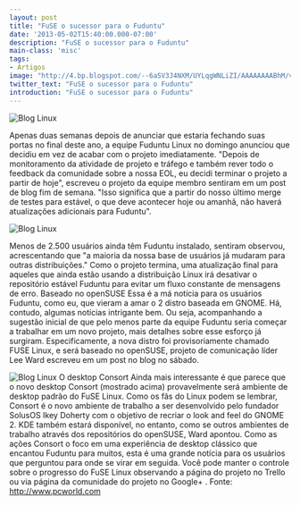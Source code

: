 ```yaml
---
layout: post
title: "FuSE o sucessor para o Fuduntu"
date: '2013-05-02T15:40:00.000-07:00'
description: "FuSE o sucessor para o Fuduntu"
main-class: 'misc'
tags:
- Artigos
image: "http://4.bp.blogspot.com/--6aSV3J4NXM/UYLqgWNLiZI/AAAAAAAABhM/v1o_QHRQj9g/s72-c/FuSE.png"
twitter_text: "FuSE o sucessor para o Fuduntu"
introduction: "FuSE o sucessor para o Fuduntu"
---
```

![Blog Linux](http://4.bp.blogspot.com/--6aSV3J4NXM/UYLqgWNLiZI/AAAAAAAABhM/v1o_QHRQj9g/s320/FuSE.png "Blog Linux")
 
 Apenas duas semanas depois de anunciar que estaria fechando suas portas no final deste ano, a equipe Fuduntu Linux no domingo anunciou que decidiu em vez de acabar com o projeto imediatamente.
"Depois de monitoramento da atividade de projeto e tráfego e também rever todo o feedback da comunidade sobre a nossa EOL, eu decidi terminar o projeto a partir de hoje", escreveu o projeto da equipe membro sentiram em um post de blog fim de semana. "Isso significa que a partir do nosso último merge de testes para estável, o que deve acontecer hoje ou amanhã, não haverá atualizações adicionais para Fuduntu".
  
![Blog Linux](http://images.techhive.com/images/article/2012/10/fuduntu20log-100007493-orig.png "Blog Linux")
   
Menos de 2.500 usuários ainda têm Fuduntu instalado, sentiram observou, acrescentando que "a maioria da nossa base de usuários já mudaram para outras distribuições."
Como o projeto termina, uma atualização final para aqueles que ainda estão usando a distribuição Linux irá desativar o repositório estável Fuduntu para evitar um fluxo constante de mensagens de erro.
Baseado no openSUSE
Essa é a má notícia para os usuários Fuduntu, como eu, que vieram a amar o 2 distro baseada em GNOME. Há, contudo, algumas notícias intrigante bem.
Ou seja, acompanhando a sugestão inicial de que pelo menos parte da equipe Fuduntu seria começar a trabalhar em um novo projeto, mais detalhes sobre esse esforço já surgiram.
Especificamente, a nova distro foi provisoriamente chamado FUSE Linux, e será baseado no openSUSE, projeto de comunicação líder Lee Ward escreveu em um post no blog no sábado.
  
![Blog Linux](http://images.techhive.com/images/article/2013/04/consort-screenshot-from-2013-03-08-15-52-24-100035290-large.png "Blog Linux")
 O desktop Consort
Ainda mais interessante é que parece que o novo desktop Consort (mostrado acima) provavelmente será ambiente de desktop padrão do FuSE Linux. Como os fãs do Linux podem se lembrar, Consort é o novo ambiente de trabalho a ser desenvolvido pelo fundador SolusOS Ikey Doherty com o objetivo de recriar o look and feel do GNOME 2.
KDE também estará disponível, no entanto, como se outros ambientes de trabalho através dos repositórios do openSUSE, Ward apontou.
Como as ações Consort o foco em uma experiência de desktop clássico que encantou Fuduntu para muitos, esta é uma grande notícia para os usuários que perguntou para onde se virar em seguida. Você pode manter o controle sobre o progresso do FuSE Linux observando a página do projeto no Trello ou via página da comunidade do projeto no Google+ .
Fonte: http://www.pcworld.com
